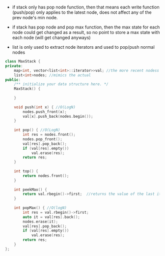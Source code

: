 - if stack only has pop node function, then that means each write function (push/pop) only applies to the latest node, does not affect any of the prev node's min node.

- if stack has pop node and pop max function, then the max state for each node could get changed as a result, so no point to store a max state with each node (will get changed anyways)
   
- list is only used to extract node iterators and used to pop/push normal nodes

```cpp
class MaxStack {
private:
    map<int, vector<list<int>::iterator>>val; //the more recent nodess are at the end of each value
    list<int>nodes; //mimics the actual 
public:
    /** initialize your data structure here. */
    MaxStack() {
        
    }
    
    void push(int x) { //O(LogN)
        nodes.push_front(x);
        val[x].push_back(nodes.begin());
    }
    
    int pop() { //O(LogN)
        int res = nodes.front();
        nodes.pop_front();
        val[res].pop_back();
        if (val[res].empty()) 
            val.erase(res);
        return res;
    }
    
    int top() {
        return nodes.front();
    }
    
    int peekMax() {
        return val.rbegin()->first;  //returns the value of the last item in value treemap
    }
    
    int popMax() { //O(logN)
        int res = val.rbegin()->first;
        auto it = val[res].back(); 
        nodes.erase(it);
        val[res].pop_back();
        if (val[res].empty()) 
            val.erase(res);
        return res;
    }
};
```
